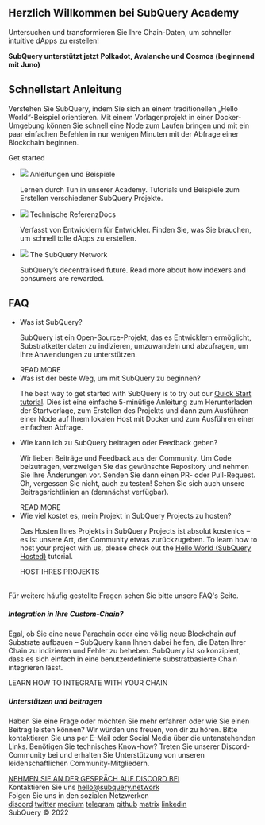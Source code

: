 <link rel="stylesheet" href="/assets/style/welcome.css" as="style" />
<div class="top2Sections">
  <section class="welcomeWords">
    <div class="main">
      <div>
        <h2 class="welcomeTitle">Herzlich Willkommen bei SubQuery <span> Academy </span></h2>
        <p>Untersuchen und transformieren Sie Ihre Chain-Daten, um schneller intuitive dApps zu erstellen!</p>
        <p><strong>SubQuery unterstützt jetzt Polkadot, Avalanche und Cosmos (beginnend mit Juno)</strong></p>
      </div>
    </div>
  </section>
  <section class="startSection main">
    <div>
      <h2 class="title">Schnellstart <span>Anleitung</span></h2>
      <p>Verstehen Sie SubQuery, indem Sie sich an einem traditionellen „Hello World“-Beispiel orientieren. Mit einem Vorlagenprojekt in einer Docker-Umgebung können Sie schnell eine Node zum Laufen bringen und mit ein paar einfachen Befehlen in nur wenigen Minuten mit der Abfrage einer Blockchain beginnen.
      </p>
      <span class="button">
        <router-link :to="{path: '/quickstart/quickstart.html'}"> 
          <span>Get started</span>
        </router-link>
      </span>
    </div>
  </section>
</div>
<div class="main">
  <div>
    <ul class="list">
      <li>
        <router-link :to="{path: '/academy/tutorials_examples/introduction.html'}">
          <div>
            <img src="/assets/img/tutorialsIcon.svg" />
            <span>Anleitungen und Beispiele</span>
            <p>Lernen durch Tun in unserer Academy. Tutorials und Beispiele zum Erstellen verschiedener SubQuery Projekte.           </p>
          </div>
        </router-link>
      </li>
      <li>
        <router-link :to="{path: '/build/introduction.html'}"> 
          <div>
            <img src="/assets/img/docsIcon.svg" />
            <span>Technische ReferenzDocs</span>
            <p>Verfasst von Entwicklern für Entwickler. Finden Sie, was Sie brauchen, um schnell tolle dApps zu erstellen.</p>
          </div>
        </router-link>
      </li>
      <li>
        <router-link :to="{path: '/subquery_network/introduction.html'}"> 
          <div>
            <img src="/assets/img/networkIcon.svg" />
            <span>The SubQuery Network</span>
            <p>SubQuery’s decentralised future. Read more about how indexers and consumers are rewarded.</p>
          </div>
        </router-link>
      </li>
    </ul>
  </div>
</div>
<section class="faqSection main">
  <div>
    <h2 class="title">FAQ</h2>
    <ul class="faqList">
      <li>
        <div class="title">Was ist SubQuery?</div>
        <div class="content">
          <p>SubQuery ist ein Open-Source-Projekt, das es Entwicklern ermöglicht, Substratkettendaten zu indizieren, umzuwandeln und abzufragen, um ihre Anwendungen zu unterstützen.</p>
          <span class="more">
            <router-link :to="{path: '/faqs/faqs.md#what-is-subquery'}">READ MORE</router-link>
          </span>
        </div>
      </li>
      <li>
        <div class="title">Was ist der beste Weg, um mit SubQuery zu beginnen?</div>
        <div class="content">
          <p>The best way to get started with SubQuery is to try out our <a href="/quickstart/quickstart.html">Quick Start tutorial</a>. Dies ist eine einfache 5-minütige Anleitung zum Herunterladen der Startvorlage, zum Erstellen des Projekts und dann zum Ausführen einer Node auf Ihrem lokalen Host mit Docker und zum Ausführen einer einfachen Abfrage. </p>
        </div>
      </li>
      <li>
        <div class="title">Wie kann ich zu SubQuery beitragen oder Feedback geben?</div>
        <div class="content">
          <p>Wir lieben Beiträge und Feedback aus der Community. Um Code beizutragen, verzweigen Sie das gewünschte Repository und nehmen Sie Ihre Änderungen vor. Senden Sie dann einen PR- oder Pull-Request. Oh, vergessen Sie nicht, auch zu testen! Sehen Sie sich auch unsere Beitragsrichtlinien an (demnächst verfügbar). </p>
          <span class="more">
            <router-link :to="{path: '/faqs/faqs.md#how-can-i-contribute-or-give-feedback-to-subquery'}">READ MORE</router-link>
          </span> 
        </div>
      </li>
      <li>
        <div class="title">Wie viel kostet es, mein Projekt in SubQuery Projects zu hosten?</div>
        <div class="content">
          <p>Das Hosten Ihres Projekts in SubQuery Projects ist absolut kostenlos – es ist unsere Art, der Community etwas zurückzugeben. To learn how to host your project with us, please check out the <a href="https://academy.subquery.network/run_publish/publish.html">Hello World (SubQuery Hosted)</a> tutorial.</p>
          <span class="more">
            <router-link :to="{path: '/run_publish/publish.html'}">HOST IHRES PROJEKTS</router-link>
          </span>
        </div>
      </li>
    </ul><br>
    Für weitere häufig gestellte Fragen sehen Sie bitte unsere <router-link :to="{path: '/faqs/faqs.html'}">FAQ's</router-link> Seite.    
  </div>
</section>
<section class="main">
  <div>
    <div class="lastIntroduce lastIntroduce_1">
        <h5>Integration in Ihre Custom-Chain?</h5>
        <p>Egal, ob Sie eine neue Parachain oder eine völlig neue Blockchain auf Substrate aufbauen – SubQuery kann Ihnen dabei helfen, die Daten Ihrer Chain zu indizieren und Fehler zu beheben. SubQuery ist so konzipiert, dass es sich einfach in eine benutzerdefinierte substratbasierte Chain integrieren lässt.</p>
        <span class="more">
          <router-link :to="{path: '/build/manifest.md#custom-substrate-and-cosmos-chains'}">LEARN HOW TO INTEGRATE WITH YOUR CHAIN</router-link>
        </span>
    </div>
    <div class="lastIntroduce lastIntroduce_2">
        <h5>Unterstützen und beitragen</h5>
        <p>Haben Sie eine Frage oder möchten Sie mehr erfahren oder wie Sie einen Beitrag leisten können? Wir würden uns freuen, von dir zu hören. Bitte kontaktieren Sie uns per E-Mail oder Social Media über die untenstehenden Links. Benötigen Sie technisches Know-how? Treten Sie unserer Discord-Community bei und erhalten Sie Unterstützung von unseren leidenschaftlichen Community-Mitgliedern. </p>
        <a class="more" target="_blank" href="https://discord.com/invite/subquery">NEHMEN SIE AN DER GESPRÄCH AUF DISCORD BEI</a>
    </div>
    </div>
</section>
<section class="main connectSection">
  <div class="email">
    <span>Kontaktieren Sie uns</span>
    <a href="mailto:hello@subquery.network">hello@subquery.network</a>
  </div>
  <div>
    <div>Folgen Sie uns in den sozialen Netzwerken</div>
    <div class="connectWay">
      <a href="https://discord.com/invite/78zg8aBSMG" target="_blank" class="connectDiscord">discord</a>
      <a href="https://twitter.com/subquerynetwork" target="_blank" class="connectTwitter">twitter</a>
      <a href="https://medium.com/@subquery" target="_blank" class="connectMedium">medium</a>
      <a href="https://t.me/subquerynetwork" target="_blank" class="connectTelegram">telegram</a>
      <a href="https://github.com/OnFinality-io/subql" target="_blank" class="connectGithub">github</a>
      <a href="https://matrix.to/#/#subquery:matrix.org" target="_blank" class="connectMatrix">matrix</a>
      <a href="https://www.linkedin.com/company/subquery/" target="_blank" class="connectLinkedin">linkedin</a>
    </div>
  </div>
</section>
</div> </div>
<div class="footer">
  <div class="main"><div>SubQuery © 2022</div></div>
</div>
<script charset="utf-8" src="/assets/js/welcome.js"></script>
